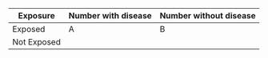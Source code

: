 | Exposure   | Number with disease | Number without disease |
|----------  |-------------------------------|----------------------|
| Exposed  | A                             | B                      |
| Not Exposed |